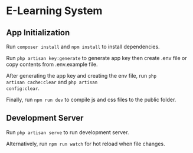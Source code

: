 # E-Learning System

## App Initialization

Run <code>composer install</code> and <code>npm install</code> to install dependencies.

Run <code>php artisan key:generate</code> to generate app key then create .env file or copy contents from .env.example file.

After generating the app key and creating the env file, run <code>php artisan cache:clear</code> and <code>php artisan config:clear</code>.

Finally, run <code>npm run dev</code> to compile js and css files to the public folder.

## Development Server

Run <code>php artisan serve</code> to run development server.

Alternatively, run <code>npm run watch</code> for hot reload when file changes.
